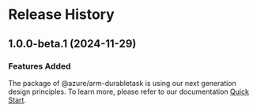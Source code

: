 # Release History
    
## 1.0.0-beta.1 (2024-11-29)

### Features Added

The package of @azure/arm-durabletask is using our next generation design principles. To learn more, please refer to our documentation [Quick Start](https://aka.ms/azsdk/js/mgmt/quickstart).
